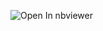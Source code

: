 ![Open In nbviewer](https://nbviewer.jupyter.org/gist/snowflaxGitRepo/0976c144910d21d299265dc6b5daf460)
